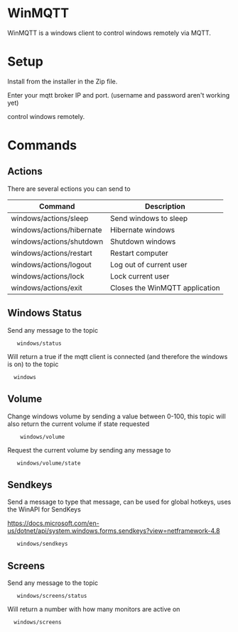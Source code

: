 # WinMQTT

WinMQTT is a windows client to control windows remotely via MQTT.

# Setup

Install from the installer in the Zip file.

Enter your mqtt broker IP and port.
(username and password aren't working yet)

control windows remotely.

# Commands

## Actions

There are several ections you can send to

| Command                   | Description                    |
| ------------------------- | ------------------------------ |
| windows/actions/sleep     | Send windows to sleep          |
| windows/actions/hibernate | Hibernate windows              |
| windows/actions/shutdown  | Shutdown windows               |
| windows/actions/restart   | Restart computer               |
| windows/actions/logout    | Log out of current user        |
| windows/actions/lock      | Lock current user              |
| windows/actions/exit      | Closes the WinMQTT application |

## Windows Status

Send any message to the topic

```
   windows/status
```

Will return a true if the mqtt client is connected (and therefore the windows is on) to the topic

```
  windows
```

## Volume

Change windows volume by sending a value between 0-100, this topic will also return the current volume if state requested

```
    windows/volume
```

Request the current volume by sending any message to

```
   windows/volume/state
```

## Sendkeys

Send a message to type that message, can be used for global hotkeys, uses the WinAPI for SendKeys

https://docs.microsoft.com/en-us/dotnet/api/system.windows.forms.sendkeys?view=netframework-4.8

```
   windows/sendkeys
```

## Screens

Send any message to the topic

```
   windows/screens/status
```

Will return a number with how many monitors are active on

```
  windows/screens
```
